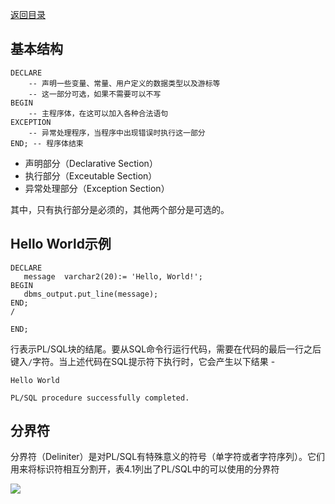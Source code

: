[返回目录](/README.md)

## 基本结构

```
DECLARE
    -- 声明一些变量、常量、用户定义的数据类型以及游标等
    -- 这一部分可选，如果不需要可以不写
BEGIN
    -- 主程序体，在这可以加入各种合法语句
EXCEPTION
    -- 异常处理程序，当程序中出现错误时执行这一部分
END; -- 程序体结束
```

* 声明部分（Declarative Section）
* 执行部分（Exceutable Section）
* 异常处理部分（Exception Section）

其中，只有执行部分是必须的，其他两个部分是可选的。

## **Hello World示例**

```
DECLARE 
   message  varchar2(20):= 'Hello, World!'; 
BEGIN 
   dbms_output.put_line(message); 
END; 
/
```

`END;`

行表示PL/SQL块的结尾。要从SQL命令行运行代码，需要在代码的最后一行之后键入`/`字符。当上述代码在SQL提示符下执行时，它会产生以下结果 -

```
Hello World  

PL/SQL procedure successfully completed.
```

## 分界符

分界符（Deliniter）是对PL/SQL有特殊意义的符号（单字符或者字符序列）。它们用来将标识符相互分割开，表4.1列出了PL/SQL中的可以使用的分界符

![](/assets/import36.png)



